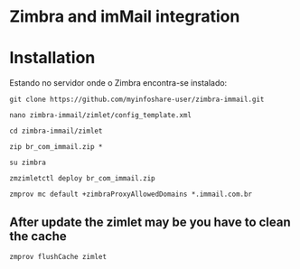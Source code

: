# Zimbra and imMail integration

# Installation

Estando no servidor onde o Zimbra encontra-se instalado:

```
git clone https://github.com/myinfoshare-user/zimbra-immail.git

nano zimbra-immail/zimlet/config_template.xml

cd zimbra-immail/zimlet

zip br_com_immail.zip *

su zimbra

zmzimletctl deploy br_com_immail.zip

zmprov mc default +zimbraProxyAllowedDomains *.immail.com.br
```

  ## After update the zimlet may be you have to clean the cache
`
 zmprov flushCache zimlet
`

